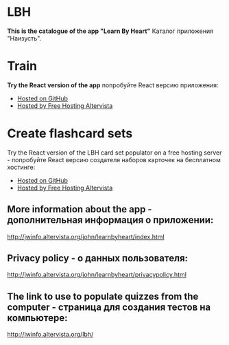 # LBH
**This is the catalogue of the app "Learn By Heart"**
Каталог приложения "Наизусть".

# Train

**Try the React version of the app**
попробуйте React версию приложения:

* [Hosted on GitHub](https://jwidht.github.io/LBH-Catalogue/code/lbh-web/build/)
* [Hosted by Free Hosting Altervista](http://jwinfo.altervista.org/lbh-react-quiz/)

# Create flashcard sets

Try the React version of the LBH card set populator on a free hosting server - попробуйте React версию создателя наборов карточек на бесплатном хостинге:

* [Hosted on GitHub](https://jwidht.github.io/LBH-Catalogue/code/lbh-populator-react/build/)
* [Hosted by Free Hosting Altervista](http://jwinfo.altervista.org/lbh-react/)

## More information about the app - дополнительная информация о приложении:

http://jwinfo.altervista.org/john/learnbyheart/index.html

## Privacy policy - о данных пользователя:

http://jwinfo.altervista.org/john/learnbyheart/privacypolicy.html

## The link to use to populate quizzes from the computer - страница для создания тестов на компьютере:

http://jwinfo.altervista.org/lbh/

